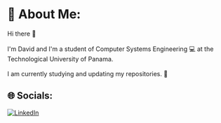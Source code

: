 
# 💫 About Me:
Hi there 👋<br><br>I'm David and I'm a student of Computer Systems Engineering 💻 at the Technological University of Panama.<br><br>I am currently studying and updating my repositories. 🌾


## 🌐 Socials:
[![LinkedIn](https://img.shields.io/badge/LinkedIn-%230077B5.svg?logo=linkedin&logoColor=white)](https://www.linkedin.com/in/david-rodr%C3%ADguez-89733621b/)
